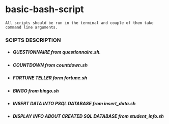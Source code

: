 # basic-bash-script
    All scripts should be run in the terminal and couple of them take command line arguments.

### SCIPTS DESCRIPTION
  * ##### QUESTIONNAIRE from questionnaire.sh.
  * ##### COUNTDOWN from countdown.sh
  * ##### FORTUNE TELLER form fortune.sh
  * ##### BINGO from bingo.sh
  * ##### INSERT DATA INTO PSQL DATABASE from insert_data.sh
  * ##### DISPLAY INFO ABOUT CREATED SQL DATABASE from student_info.sh
